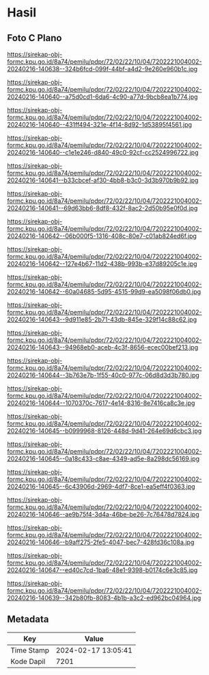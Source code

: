 # Hasil

## Foto C Plano

https://sirekap-obj-formc.kpu.go.id/8a74/pemilu/pdpr/72/02/22/10/04/7202221004002-20240216-140638--324b6fcd-099f-44bf-a4d2-9e260e960b1c.jpg

https://sirekap-obj-formc.kpu.go.id/8a74/pemilu/pdpr/72/02/22/10/04/7202221004002-20240216-140640--a75d0cd1-6da6-4c90-a77d-9bcb8ea1b774.jpg

https://sirekap-obj-formc.kpu.go.id/8a74/pemilu/pdpr/72/02/22/10/04/7202221004002-20240216-140640--431ff494-321e-4f14-8d92-1d53895f4561.jpg

https://sirekap-obj-formc.kpu.go.id/8a74/pemilu/pdpr/72/02/22/10/04/7202221004002-20240216-140640--c1e1e246-d840-49c0-92cf-cc2524996722.jpg

https://sirekap-obj-formc.kpu.go.id/8a74/pemilu/pdpr/72/02/22/10/04/7202221004002-20240216-140641--b33cbcef-af30-4bb8-b3c0-3d3b970b9b92.jpg

https://sirekap-obj-formc.kpu.go.id/8a74/pemilu/pdpr/72/02/22/10/04/7202221004002-20240216-140641--69d63bb6-8df8-432f-8ac2-2d50b95e0f0d.jpg

https://sirekap-obj-formc.kpu.go.id/8a74/pemilu/pdpr/72/02/22/10/04/7202221004002-20240216-140642--06b000f5-1316-408c-80e7-c01ab824ed6f.jpg

https://sirekap-obj-formc.kpu.go.id/8a74/pemilu/pdpr/72/02/22/10/04/7202221004002-20240216-140642--127e4b67-11d2-438b-993b-e37d89205c1e.jpg

https://sirekap-obj-formc.kpu.go.id/8a74/pemilu/pdpr/72/02/22/10/04/7202221004002-20240216-140642--60a04685-5d95-4515-99d9-ea5098f06db0.jpg

https://sirekap-obj-formc.kpu.go.id/8a74/pemilu/pdpr/72/02/22/10/04/7202221004002-20240216-140643--9d911e85-2b71-43db-845e-329f14c88c62.jpg

https://sirekap-obj-formc.kpu.go.id/8a74/pemilu/pdpr/72/02/22/10/04/7202221004002-20240216-140643--94968eb0-aceb-4c3f-8656-ecec00bef213.jpg

https://sirekap-obj-formc.kpu.go.id/8a74/pemilu/pdpr/72/02/22/10/04/7202221004002-20240216-140644--3b763e7b-1f55-40c0-977c-06d8d3d3b780.jpg

https://sirekap-obj-formc.kpu.go.id/8a74/pemilu/pdpr/72/02/22/10/04/7202221004002-20240216-140644--1070370c-7617-4e14-8316-8e7416ca8c3e.jpg

https://sirekap-obj-formc.kpu.go.id/8a74/pemilu/pdpr/72/02/22/10/04/7202221004002-20240216-140645--b0999968-8126-448d-9d41-264e69d6cbc3.jpg

https://sirekap-obj-formc.kpu.go.id/8a74/pemilu/pdpr/72/02/22/10/04/7202221004002-20240216-140645--0a18c433-c8ae-4349-ad5e-8a298dc56169.jpg

https://sirekap-obj-formc.kpu.go.id/8a74/pemilu/pdpr/72/02/22/10/04/7202221004002-20240216-140645--6c43906d-2969-4df7-8ce1-ea5eff4f0363.jpg

https://sirekap-obj-formc.kpu.go.id/8a74/pemilu/pdpr/72/02/22/10/04/7202221004002-20240216-140646--ae9b75f4-3d4a-46be-be26-7c76478d7824.jpg

https://sirekap-obj-formc.kpu.go.id/8a74/pemilu/pdpr/72/02/22/10/04/7202221004002-20240216-140646--b9aff275-2fe5-4047-bec7-428fd36c108a.jpg

https://sirekap-obj-formc.kpu.go.id/8a74/pemilu/pdpr/72/02/22/10/04/7202221004002-20240216-140647--ed40c7cd-1ba6-48e1-9398-b0174c6e3c85.jpg

https://sirekap-obj-formc.kpu.go.id/8a74/pemilu/pdpr/72/02/22/10/04/7202221004002-20240216-140639--342b80fb-8083-4b1b-a3c2-ed962bc04964.jpg


## Metadata

| Key        | Value               |
| ---------- | ------------------- |
| Time Stamp | 2024-02-17 13:05:41 |
| Kode Dapil | 7201                |



